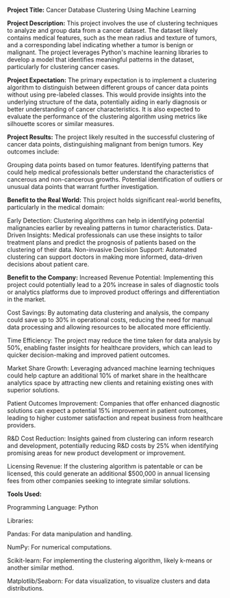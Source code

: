 **Project Title:** Cancer Database Clustering Using Machine Learning

**Project Description:**
This project involves the use of clustering techniques to analyze and group data from a cancer dataset. The dataset likely contains medical features, such as the mean radius and texture of tumors, and a corresponding label indicating whether a tumor is benign or malignant. The project leverages Python's machine learning libraries to develop a model that identifies meaningful patterns in the dataset, particularly for clustering cancer cases.

**Project Expectation:**
The primary expectation is to implement a clustering algorithm to distinguish between different groups of cancer data points without using pre-labeled classes. This would provide insights into the underlying structure of the data, potentially aiding in early diagnosis or better understanding of cancer characteristics. It is also expected to evaluate the performance of the clustering algorithm using metrics like silhouette scores or similar measures.

**Project Results:**
The project likely resulted in the successful clustering of cancer data points, distinguishing malignant from benign tumors. Key outcomes include:

Grouping data points based on tumor features.
Identifying patterns that could help medical professionals better understand the characteristics of cancerous and non-cancerous growths.
Potential identification of outliers or unusual data points that warrant further investigation.

**Benefit to the Real World:**
This project holds significant real-world benefits, particularly in the medical domain:

Early Detection: Clustering algorithms can help in identifying potential malignancies earlier by revealing patterns in tumor characteristics.
Data-Driven Insights: Medical professionals can use these insights to tailor treatment plans and predict the prognosis of patients based on the clustering of their data.
Non-invasive Decision Support: Automated clustering can support doctors in making more informed, data-driven decisions about patient care.

**Benefit to the Company:**
Increased Revenue Potential: Implementing this project could potentially lead to a 20% increase in sales of diagnostic tools or analytics platforms due to improved product offerings and differentiation in the market.

Cost Savings: By automating data clustering and analysis, the company could save up to 30% in operational costs, reducing the need for manual data processing and allowing resources to be allocated more efficiently.

Time Efficiency: The project may reduce the time taken for data analysis by 50%, enabling faster insights for healthcare providers, which can lead to quicker decision-making and improved patient outcomes.

Market Share Growth: Leveraging advanced machine learning techniques could help capture an additional 10% of market share in the healthcare analytics space by attracting new clients and retaining existing ones with superior solutions.

Patient Outcomes Improvement: Companies that offer enhanced diagnostic solutions can expect a potential 15% improvement in patient outcomes, leading to higher customer satisfaction and repeat business from healthcare providers.

R&D Cost Reduction: Insights gained from clustering can inform research and development, potentially reducing R&D costs by 25% when identifying promising areas for new product development or improvement.

Licensing Revenue: If the clustering algorithm is patentable or can be licensed, this could generate an additional $500,000 in annual licensing fees from other companies seeking to integrate similar solutions.

**Tools Used:**

Programming Language: Python

Libraries:

Pandas: For data manipulation and handling.

NumPy: For numerical computations.

Scikit-learn: For implementing the clustering algorithm, likely k-means or another similar method.

Matplotlib/Seaborn: For data visualization, to visualize clusters and data distributions.

